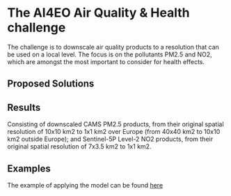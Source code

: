 # The AI4EO Air Quality & Health challenge
The challenge is to downscale air quality products to a resolution that can be used on a local level. The focus is on the pollutants PM2.5 and NO2, which are amongst the most important to consider for health effects.


## Proposed Solutions




## Results
Consisting of downscaled CAMS PM2.5 products, from their original spatial resolution of 10x10 km2 to 1x1 km2 over Europe (from 40x40 km2 to 10x10 km2 outside Europe); and Sentinel-5P Level-2 NO2 products, from their original spatial resolution of 7x3.5 km2 to 1x1 km2.


## Examples
The example of applying the model can be found [here](https://github.com/masawdah/air_quality/blob/master/examples)
